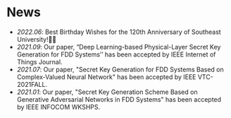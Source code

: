# News
- *2022.06*: Best Birthday Wishes for the 120th Anniversary of Southeast University!🎉🎉
- *2021.09*: Our paper, “Deep Learning-based Physical-Layer Secret Key Generation for FDD Systems’’ has been accepted by IEEE Internet of Things Journal.
- *2021.07*: Our paper, "Secret Key Generation for FDD Systems Based on Complex-Valued Neural Network" has been accepted by IEEE VTC-2021FALL.
- *2021.01*: Our paper, "Secret Key Generation Scheme Based on Generative Adversarial Networks in FDD Systems" has been accepted by IEEE INFOCOM WKSHPS.
